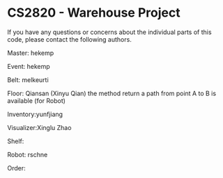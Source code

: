# CS2820 - Warehouse Project

If you have any questions or concerns about the individual parts of this code, please contact the following authors.

Master: hekemp

Event: hekemp

Belt: melkeurti

Floor: Qiansan (Xinyu Qian) the method return a path from point A to B is available (for Robot)

Inventory:yunfjiang

Visualizer:Xinglu Zhao

Shelf:

Robot: rschne

Order:
